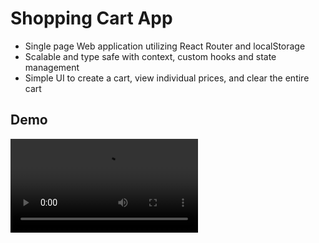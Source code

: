 # Shopping Cart App

- Single page Web application utilizing React Router and localStorage
- Scalable and type safe with context, custom hooks and state management
- Simple UI to create a cart, view individual prices, and clear the entire cart

## Demo
![](public/shopping-cart.mp4)
